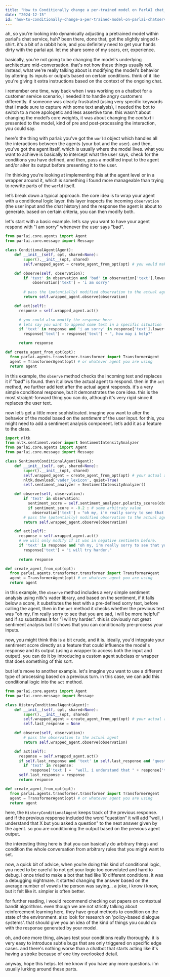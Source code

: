 ```yaml
---
title: "How to Conditionally change a per-trained model on ParlAI chat_service?"
date: "2024-12-15"
id: "how-to-conditionally-change-a-per-trained-model-on-parlai-chatservice"
---
```


ah, so you're looking into dynamically adjusting a pretrained model within parlai's chat service, huh? been there, done that, got the slightly singed t-shirt. it's a bit of a rabbit hole, and you definitely need to get your hands dirty with the parlai api. let me share some of my scars, err, experience.

basically, you’re not going to be changing the model's underlying architecture mid-conversation. that's not how these things usually roll. instead, what we're really talking about is modifying the model's behavior by altering its inputs or outputs based on certain conditions. think of it like you're giving it extra instructions based on the context of the ongoing chat.

i remember one time, way back when i was working on a chatbot for a customer service scenario, i needed it to handle angry customers differently. if someone was clearly frustrated (using very specific keywords that i made sure to capture with some text analysis), i needed the bot to switch to a more apologetic and less assertive tone. this wasn't about changing the model’s core weights, it was about changing the *context* i presented to the model, kind of pre and post-processing the interaction, you could say.

here's the thing with parlai: you've got the `world` object which handles all the interactions between the agents (your bot and the user). and then, you've got the agent itself, which is usually where the model lives. what you want to achieve is basically to intercept what the user says, check for the conditions you have defined, and then, pass a modified input to the agent and/or alter its output before presenting it to the user.

i’m thinking you’re looking at implementing this at the agent level or in a wrapper around it, which is something i found more manageable than trying to rewrite parts of the `world` itself.

let’s break down a typical approach. the core idea is to wrap your agent with a conditional logic layer. this layer inspects the incoming `observation` (the user input and the chat history) and the response the agent is about to generate. based on certain criteria, you can then modify both.

let's start with a basic example. let’s say you want to have your agent respond with "i am sorry" whenever the user says "bad".

```python
from parlai.core.agents import Agent
from parlai.core.message import Message

class ConditionalAgent(Agent):
    def __init__(self, opt, shared=None):
        super().__init__(opt, shared)
        self.wrapped_agent = create_agent_from_opt(opt) # you would make your actual agent here

    def observe(self, observation):
        if 'text' in observation and 'bad' in observation['text'].lower():
            observation['text'] = 'i am sorry'
        
        # pass the (potentially) modified observation to the actual agent
        return self.wrapped_agent.observe(observation)

    def act(self):
      response = self.wrapped_agent.act()

      # you could also modify the response here
      # lets say you want to append some text in a specific situation
      if 'text' in response and 'i am sorry' in response['text'].lower():
        response['text'] = response['text'] + ", how may i help?"

      return response

def create_agent_from_opt(opt):
  from parlai.agents.transformer.transformer import TransformerAgent
  agent = TransformerAgent(opt) # or whatever agent you are using
  return agent
```

in this example, the `observe` method checks the incoming text and replaces it if "bad" is found. then it allows the actual agent to respond. then in the `act` method, we further add text after the actual agent responds. it's a very simple conditional response, but it demonstrates the core idea. this is the most straight-forward thing you can do, although it's very rigid since it replaces the user text.

now let’s get a little more sophisticated. imagine you want to alter the behavior of the model based on the *sentiment* of the user input. for this, you might need to add a sentiment analysis component. let’s add it as a feature to the class.

```python
import nltk
from nltk.sentiment.vader import SentimentIntensityAnalyzer
from parlai.core.agents import Agent
from parlai.core.message import Message

class SentimentConditionalAgent(Agent):
    def __init__(self, opt, shared=None):
        super().__init__(opt, shared)
        self.wrapped_agent = create_agent_from_opt(opt) # your actual agent
        nltk.download('vader_lexicon', quiet=True)
        self.sentiment_analyzer = SentimentIntensityAnalyzer()

    def observe(self, observation):
        if 'text' in observation:
          sentiment_score = self.sentiment_analyzer.polarity_scores(observation['text'])['compound']
          if sentiment_score < -0.2 : # some arbitraty value
            observation['text'] = "oh my, i'm really sorry to see that you are sad, i will be more helpful"
        # pass the (potentially) modified observation to the actual agent
        return self.wrapped_agent.observe(observation)

    def act(self):
      response = self.wrapped_agent.act()
      # we will only modify if it was in negative sentimetn before.
      if 'text' in response and "oh my, i'm really sorry to see that you are sad, i will be more helpful" in response['text'].lower():
        response['text'] = "i will try harder."
      
      return response

def create_agent_from_opt(opt):
  from parlai.agents.transformer.transformer import TransformerAgent
  agent = TransformerAgent(opt) # or whatever agent you are using
  return agent
```

in this example, the `observe` method includes a very simple sentiment analysis using nltk's vader library, and based on the sentiment, if it falls below a score, it substitutes the text with a pre-defined sorry text, before calling the agent, then in the `act` method it checks whether the previous text was "oh my, i'm really sorry to see that you are sad, i will be more helpful" and if so substitutes it for "i will try harder.". this is obviously not great sentiment analysis but it shows that you can conditionally pre-process your inputs.

now, you might think this is a bit crude, and it is. ideally, you'd integrate your sentiment score directly as a feature that could influence the model's response and its output (using a wrapper to access both the input and output). you can do it by introducing a custom agent subclass or wrapper that does something of this sort.

but let's move to another example. let's imagine you want to use a different type of processing based on a previous turn. in this case, we can add this conditional logic into the `act` method.

```python
from parlai.core.agents import Agent
from parlai.core.message import Message

class HistoryConditionalAgent(Agent):
    def __init__(self, opt, shared=None):
        super().__init__(opt, shared)
        self.wrapped_agent = create_agent_from_opt(opt) # your actual agent
        self.last_response = None

    def observe(self, observation):
        # pass the observation to the actual agent
        return self.wrapped_agent.observe(observation)

    def act(self):
      response = self.wrapped_agent.act()
      if self.last_response and 'text' in self.last_response and 'question' in self.last_response['text'].lower():
        if 'text' in response:
           response['text'] =  "well, i understand that " + response['text'] + "but you asked a question" 
      self.last_response = response
      return response

def create_agent_from_opt(opt):
  from parlai.agents.transformer.transformer import TransformerAgent
  agent = TransformerAgent(opt) # or whatever agent you are using
  return agent

```
here, the `HistoryConditionalAgent` keeps track of the previous response. and if the previous response included the word "question" it will add "well, i understand that X but you asked a question" to the next answer given by the agent. so you are conditioning the output based on the previous agent output.

the interesting thing here is that you can basically do arbitrary things and condition the whole conversation from arbitrary rules that you might want to set.

now, a quick bit of advice, when you’re doing this kind of conditional logic, you need to be careful to not get your logic too convoluted and hard to debug. i once tried to make a bot that had like 10 different conditions. it was a debugging nightmare. it started changing the answer based on the average number of vowels the person was saying… a joke, i know i know, but it felt like it. simpler is often better.

for further reading, i would recommend checking out papers on contextual bandit algorithms. even though we are not strictly talking about reinforcement learning here, they have great methods to condition on the state of the environment. also look for research on 'policy-based dialogue systems'. that should give you an idea of the kind of things you could do with the response generated by your model.

oh, and one more thing, always test your conditions really thoroughly. it is very easy to introduce subtle bugs that are only triggered on specific edge cases. and there's nothing worse than a chatbot that starts acting like it's having a stroke because of one tiny overlooked detail.

anyway, hope this helps. let me know if you have any more questions. i'm usually lurking around these parts.
